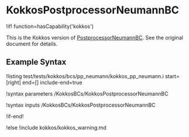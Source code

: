 # KokkosPostprocessorNeumannBC

!if! function=hasCapability('kokkos')

This is the Kokkos version of [PostprocessorNeumannBC](PostprocessorNeumannBC.md). See the original document for details.

## Example Syntax

!listing test/tests/kokkos/bcs/pp_neumann/kokkos_pp_neumann.i start=[right] end=[] include-end=true

!syntax parameters /KokkosBCs/KokkosPostprocessorNeumannBC

!syntax inputs /KokkosBCs/KokkosPostprocessorNeumannBC

!if-end!

!else
!include kokkos/kokkos_warning.md

